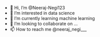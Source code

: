 - 👋 Hi, I’m @Neeraj-Negi123
- 👀 I’m interested in data science
- 🌱 I’m currently learning machine learning
- 💞️ I’m looking to collaborate on ...
- 📫 How to reach me @neeraj_negi___

<!---
Neeraj-Negi123/Neeraj-Negi123 is a ✨ special ✨ repository because its `README.md` (this file) appears on your GitHub profile.
You can click the Preview link to take a look at your changes.
--->
